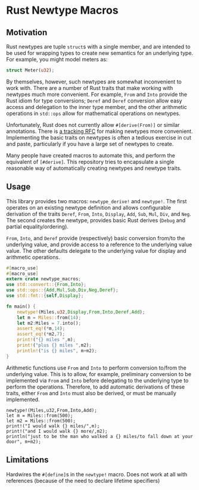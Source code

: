 # Rust Newtype Macros

## Motivation

Rust newtypes are tuple `struct`s with a single member, and are intended to be used for wrapping types to create new semantics for an underlying type. For example, you might model meters as:

```rust
struct Meter(u32); 
```

By themselves, however, such newtypes are somewhat inconvenient to work with. There are a number of Rust traits that make working with newtypes much more convenient. For example, `From` and `Into` provide the Rust idiom for type conversions; `Deref` and `Deref` conversion allow easy access and delegation to the inner type member, and the other arithmetic operations in `std::ops` allow for mathematical operations on newtypes.

Unfortunately, Rust does not currently allow `#[derive(From)]` or similar annotations. There is [a tracking RFC](https://github.com/rust-lang/rfcs/issues/261) for making newtypes more convenient. Implementing the basic traits on newtypes is often a tedious exercise in cut and paste, particularly if you have a large set of newtypes to create.

Many people have created macros to automate this, and perform the equivalent of `[#derive]`. This repository tries to encapsulate a single reasonable way of automatically creating newtypes and newtype traits.

## Usage

This library provides two macros: `newtype_derive!` and `newtype!`. The first operates on an existing newtype definition and allows configurable derivation of the traits `Deref`, `From`, `Into`, `Display`, `Add`, `Sub`, `Mul`, `Div`, and `Neg`. The second creates the newtype, provides basic Rust derives (`Debug` and partial equality/ordering).

`From`, `Into`, and `Deref` provide (respectively) basic conversion from/to the underlying value, and provide access to a reference to the underlying value value. The other defaults delegate to the underlying value for display and arithmetic operations.



```rust
#[macro_use]
#[macro_use]
extern crate newtype_macros;
use std::convert::{From,Into};
use std::ops::{Add,Mul,Sub,Div,Neg,Deref};
use std::fmt::{self,Display};

fn main() {
	newtype!(Miles,u32,Display,From,Into,Deref,Add);
	let m = Miles::from(14);
	let m2:Miles = 7.into();
	assert_eq!(*m,14);
	assert_eq!(*m2,7);
	print!("{} miles ",m);
	print!("plus {} miles ",m2);
	println!("is {} miles", m+m2);
}
```

Arithmetic functions use `From` and `Into` to perform conversion to/from the underlying value. This is to allow, for example, preliminary conversion to be implemented via `From` and `Into` before delegating to the underlying type to perform the operations. Therefore, to add automatic derivations of these traits, either `From` and `Into` must also be derived, or must be manually implemented.

```
newtype!(Miles,u32,From,Into,Add);
let m = Miles::from(500);
let m2 = Miles::from(500);
print!("I would walk {} miles/",m);
print!("and I would walk {} more/,m2);
println("just to be the man who walked a {} miles/to fall down at your door", m+m2);
```

## Limitations

Hardwires the `#[define]`s in the `newtype!` macro. 
Does not work at all with references (because of the need to declare lifetime specifiers)
